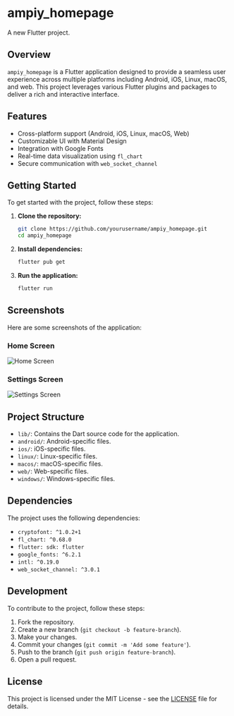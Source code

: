 # ampiy_homepage

A new Flutter project.

## Overview

`ampiy_homepage` is a Flutter application designed to provide a seamless user experience across multiple platforms including Android, iOS, Linux, macOS, and web. This project leverages various Flutter plugins and packages to deliver a rich and interactive interface.

## Features

- Cross-platform support (Android, iOS, Linux, macOS, Web)
- Customizable UI with Material Design
- Integration with Google Fonts
- Real-time data visualization using `fl_chart`
- Secure communication with `web_socket_channel`

## Getting Started

To get started with the project, follow these steps:

1. **Clone the repository:**
    ```sh
    git clone https://github.com/yourusername/ampiy_homepage.git
    cd ampiy_homepage
    ```

2. **Install dependencies:**
    ```sh
    flutter pub get
    ```

3. **Run the application:**
    ```sh
    flutter run
    ```

## Screenshots

Here are some screenshots of the application:

### Home Screen
![Home Screen](screenshots/home_screen.png)

### Settings Screen
![Settings Screen](screenshots/settings_screen.png)

## Project Structure

- `lib/`: Contains the Dart source code for the application.
- `android/`: Android-specific files.
- `ios/`: iOS-specific files.
- `linux/`: Linux-specific files.
- `macos/`: macOS-specific files.
- `web/`: Web-specific files.
- `windows/`: Windows-specific files.

## Dependencies

The project uses the following dependencies:

- `cryptofont: ^1.0.2+1`
- `fl_chart: ^0.68.0`
- `flutter: sdk: flutter`
- `google_fonts: ^6.2.1`
- `intl: ^0.19.0`
- `web_socket_channel: ^3.0.1`

## Development

To contribute to the project, follow these steps:

1. Fork the repository.
2. Create a new branch (`git checkout -b feature-branch`).
3. Make your changes.
4. Commit your changes (`git commit -m 'Add some feature'`).
5. Push to the branch (`git push origin feature-branch`).
6. Open a pull request.

## License

This project is licensed under the MIT License - see the [LICENSE](LICENSE) file for details.